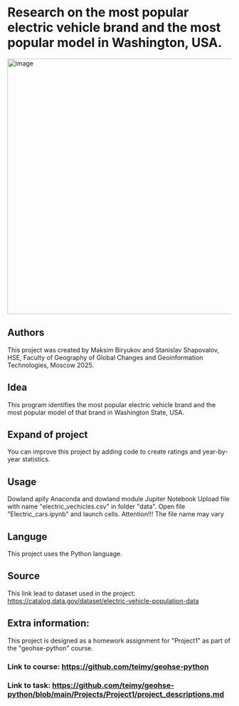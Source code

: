 # Research on the most popular electric vehicle brand and the most popular model in Washington, USA.
<img width="860" height="573" alt="image" src="https://github.com/user-attachments/assets/84bc5d35-69bc-4f0e-929a-f6f5e3e85653" />

## Authors
This project was created by Maksim Biryukov and Stanislav Shapovalov, HSE, Faculty of Geography of Global Changes and Geoinformation Technologies, Moscow 2025. 
## Idea
This program identifies the most popular electric vehicle brand and the most popular model of that brand in Washington State, USA.
## Expand of project
You can improve this project by adding code to create ratings and year-by-year statistics.
## Usage
Dowland aplly Anaconda and dowland module Jupiter Notebook
Upload file with name "electric_vechicles.csv" in folder "data". Open file "Electric_cars.ipynb" and launch cells. Attention!!! The file name may vary
## Languge 
This project uses the Python language.
## Source
This link lead to dataset used in the project: 
https://catalog.data.gov/dataset/electric-vehicle-population-data
## Extra information:
This project is designed as a homework assignment for "Project1" as part of the "geohse-python" course. 
### Link to course: https://github.com/teimy/geohse-python
### Link to task: https://github.com/teimy/geohse-python/blob/main/Projects/Project1/project_descriptions.md

